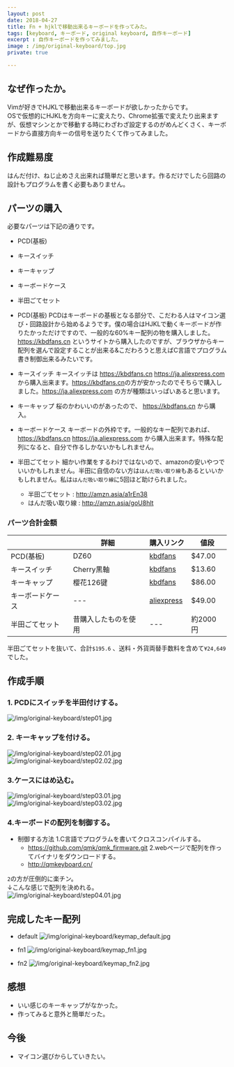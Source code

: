 ```yaml
---
layout: post
date: 2018-04-27
title: Fn + hjklで移動出来るキーボードを作ってみた。
tags: [keyboard, キーボード, original keyboard, 自作キーボード]
excerpt : 自作キーボードを作ってみました。
image : /img/original-keyboard/top.jpg
private: true

---
```


## なぜ作ったか。
Vimが好きでHJKLで移動出来るキーボードが欲しかったからです。  
OSで仮想的にHJKLを方向キーに変えたり、Chrome拡張で変えたり出来ますが、仮想マシンとかで移動する時にわざわざ設定するのがめんどくさく、キーボードから直接方向キーの信号を送りたくて作ってみました。  

## 作成難易度
はんだ付け、ねじ止めさえ出来れば簡単だと思います。作るだけでしたら回路の設計もプログラムを書く必要もありません。

## パーツの購入
必要なパーツは下記の通りです。  
- PCD(基板)
- キースイッチ
- キーキャップ
- キーボードケース
- 半田ごてセット

- PCD(基板)
 PCDはキーボードの基板となる部分で、こだわる人はマイコン選び・回路設計から始めるようです。僕の場合はHJKLで動くキーボードが作りたかっただけですので、一般的な60%キー配列の物を購入しました。<https://kbdfans.cn> というサイトから購入したのですが、ブラウザからキー配列を選んで設定することが出来る&こだわろうと思えばC言語でプログラム書き制御出来るみたいです。  
- キースイッチ
 キースイッチは <https://kbdfans.cn> <https://ja.aliexpress.com> から購入出来ます。<https://kbdfans.cn>の方が安かったのでそちらで購入しました。<https://ja.aliexpress.com> の方が種類はいっぱいあると思います。  
- キーキャップ
 桜のかわいいのがあったので、 <https://kbdfans.cn> から購入。
- キーボードケース
 キーボードの外枠です。一般的なキー配列であれば、<https://kbdfans.cn> <https://ja.aliexpress.com> から購入出来ます。特殊な配列になると、自分で作るしかないかもしれません。
- 半田ごてセット
 細かい作業をするわけではないので、amazonの安いやつでいいかもしれません。半田に自信のない方は`はんだ吸い取り線`もあるといいかもしれません。私は`はんだ吸い取り線`に5回ほど助けられました。
  - 半田ごてセット : <http://amzn.asia/a1rEn38>
  - はんだ吸い取り線 : <http://amzn.asia/goU8hlt>

### パーツ合計金額

|   | 詳細  | 購入リンク | 値段 |
| ---- | ---- | ---- | ---- |
|  PCD(基板)  |  DZ60  |  [kbdfans](https://kbdfans.cn/products/dz60-60-pcb) | $47.00 |
|  キースイッチ  |  Cherry黒軸  | [kbdfans](https://kbdfans.cn/products/switch-68-cherry-gateron-zealio) | $13.60 |
|  キーキャップ  |  樱花126键  | [kbdfans](https://kbdfans.cn/products/cherry-profile-sakura-keycaps-126keys) | $86.00 |
|  キーボードケース  |  ---  | [aliexpress](https://ja.aliexpress.com/item/GH60-60-faceu/32834509210.html) | $49.00 |
|  半田ごてセット  | 昔購入したものを使用  | --- | 約2000円|

半田ごてセットを抜いて、合計`$195.6` 、送料・外貨両替手数料を含めて`¥24,649`でした。

## 作成手順
### 1. PCDにスイッチを半田付けする。
![/img/original-keyboard/step01.jpg](/img/original-keyboard/step01.jpg)

### 2. キーキャップを付ける。
![/img/original-keyboard/step02.01.jpg](/img/original-keyboard/step02.01.jpg)
![/img/original-keyboard/step02.02.jpg](/img/original-keyboard/step02.02.jpg)

### 3.ケースにはめ込む。
![/img/original-keyboard/step03.01.jpg](/img/original-keyboard/step03.01.jpg)
![/img/original-keyboard/step03.02.jpg](/img/original-keyboard/step03.02.jpg)

### 4.キーボードの配列を制御する。
- 制御する方法
  1.C言語でプログラムを書いてクロスコンパイルする。
    - <https://github.com/qmk/qmk_firmware.git>
  2.webページで配列を作ってバイナリをダウンロードする。
    - <http://qmkeyboard.cn/>

`2`の方が圧倒的に楽チン。  
↓こんな感じで配列を決めれる。  
![/img/original-keyboard/step04.01.jpg](/img/original-keyboard/step04.01.jpg)

## 完成したキー配列
- default
![/img/original-keyboard/keymap_default.jpg](/img/original-keyboard/keymap_default.jpg)

- fn1
![/img/original-keyboard/keymap_fn1.jpg](/img/original-keyboard/keymap_fn1.jpg)

- fn2
![/img/original-keyboard/keymap_fn2.jpg](/img/original-keyboard/keymap_fn2.jpg)

## 感想
- いい感じのキーキャップがなかった。
- 作ってみると意外と簡単だった。

## 今後
- マイコン選びからしていきたい。
